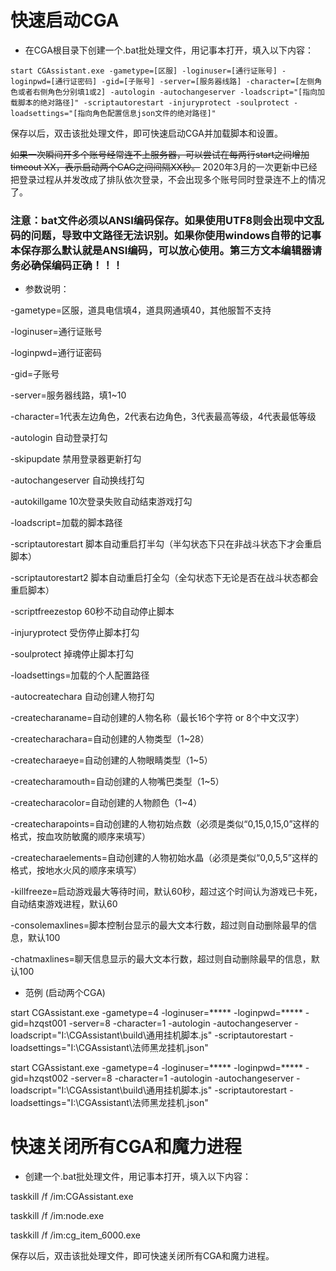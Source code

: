 # 快速启动CGA

* 在CGA根目录下创建一个.bat批处理文件，用记事本打开，填入以下内容：

`start CGAssistant.exe -gametype=[区服] -loginuser=[通行证账号] -loginpwd=[通行证密码] -gid=[子账号] -server=[服务器线路] -character=[左侧角色或者右侧角色分别填1或2] -autologin -autochangeserver -loadscript="[指向加载脚本的绝对路径]" -scriptautorestart -injuryprotect -soulprotect -loadsettings="[指向角色配置信息json文件的绝对路径]"`

保存以后，双击该批处理文件，即可快速启动CGA并加载脚本和设置。

~~如果一次瞬间开多个账号经常连不上服务器，可以尝试在每两行start之间增加timeout XX，表示启动两个CAG之间间隔XX秒。~~ 2020年3月的一次更新中已经把登录过程从并发改成了排队依次登录，不会出现多个账号同时登录连不上的情况了。

### 注意：bat文件必须以ANSI编码保存。如果使用UTF8则会出现中文乱码的问题，导致中文路径无法识别。如果你使用windows自带的记事本保存那么默认就是ANSI编码，可以放心使用。第三方文本编辑器请务必确保编码正确！！！

* 参数说明：

-gametype=区服，道具电信填4，道具网通填40，其他服暂不支持

-loginuser=通行证账号

-loginpwd=通行证密码

-gid=子账号

-server=服务器线路，填1~10

-character=1代表左边角色，2代表右边角色，3代表最高等级，4代表最低等级

-autologin 自动登录打勾

-skipupdate 禁用登录器更新打勾

-autochangeserver 自动换线打勾

-autokillgame 10次登录失败自动结束游戏打勾

-loadscript=加载的脚本路径

-scriptautorestart 脚本自动重启打半勾（半勾状态下只在非战斗状态下才会重启脚本）

-scriptautorestart2 脚本自动重启打全勾（全勾状态下无论是否在战斗状态都会重启脚本）

-scriptfreezestop 60秒不动自动停止脚本

-injuryprotect 受伤停止脚本打勾

-soulprotect 掉魂停止脚本打勾

-loadsettings=加载的个人配置路径

-autocreatechara 自动创建人物打勾

-createcharaname=自动创建的人物名称（最长16个字符 or 8个中文汉字）

-createcharachara=自动创建的人物类型（1~28）

-createcharaeye=自动创建的人物眼睛类型（1~5）

-createcharamouth=自动创建的人物嘴巴类型（1~5）

-createcharacolor=自动创建的人物颜色（1~4）

-createcharapoints=自动创建的人物初始点数（必须是类似“0,15,0,15,0”这样的格式，按血攻防敏魔的顺序来填写）

-createcharaelements=自动创建的人物初始水晶（必须是类似“0,0,5,5”这样的格式，按地水火风的顺序来填写）

-killfreeze=启动游戏最大等待时间，默认60秒，超过这个时间认为游戏已卡死，自动结束游戏进程，默认60

-consolemaxlines=脚本控制台显示的最大文本行数，超过则自动删除最早的信息，默认100

-chatmaxlines=聊天信息显示的最大文本行数，超过则自动删除最早的信息，默认100

* 范例 (启动两个CGA)

start CGAssistant.exe -gametype=4 -loginuser=***** -loginpwd=***** -gid=hzqst001 -server=8 -character=1 -autologin -autochangeserver -loadscript="I:\CGAssistant\build\通用挂机脚本.js" -scriptautorestart -loadsettings="I:\CGAssistant\法师黑龙挂机.json"

start CGAssistant.exe -gametype=4 -loginuser=***** -loginpwd=***** -gid=hzqst002 -server=8 -character=1 -autologin -autochangeserver -loadscript="I:\CGAssistant\build\通用挂机脚本.js" -scriptautorestart -loadsettings="I:\CGAssistant\法师黑龙挂机.json"

# 快速关闭所有CGA和魔力进程

* 创建一个.bat批处理文件，用记事本打开，填入以下内容：

taskkill /f /im:CGAssistant.exe

taskkill /f /im:node.exe

taskkill /f /im:cg_item_6000.exe

保存以后，双击该批处理文件，即可快速关闭所有CGA和魔力进程。
